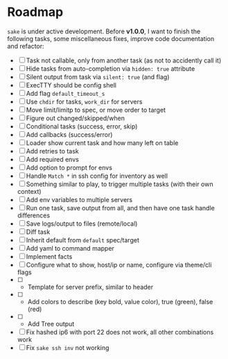 # Roadmap

`sake` is under active development. Before **v1.0.0**, I want to finish the following tasks, some miscellaneous fixes, improve code documentation and refactor:

- [ ] Task not callable, only from another task (as not to accidently call it)
- [ ] Hide tasks from auto-completion via `hidden: true` attribute
- [ ] Silent output from task via `silent: true` (and flag)
- [ ] ExecTTY should be config shell
- [ ] Add flag `default_timeout_s`
- [ ] Use `chdir` for tasks, `work_dir` for servers
- [ ] Move limit/limitp to spec, or move order to target
- [ ] Figure out changed/skipped/when
- [ ] Conditional tasks (success, error, skip)
- [ ] Add callbacks (success/error)
- [ ] Loader show current task and how many left on table
- [ ] Add retries to task
- [ ] Add required envs
- [ ] Add option to prompt for envs
- [ ] Handle `Match *` in ssh config for inventory as well
- [ ] Something similar to play, to trigger multiple tasks (with their own context)
- [ ] Add env variables to multiple servers
- [ ] Run one task, save output from all, and then have one task handle differences
- [ ] Save logs/output to files (remote/local)
- [ ] Diff task
- [ ] Inherit default from `default` spec/target
- [ ] Add yaml to command mapper
- [ ] Implement facts
- [ ] Configure what to show, host/ip or name, configure via theme/cli flags
- [ ] - Template for server prefix, similar to header
- [ ] - Add colors to describe (key bold, value color), true (green), false (red)
- [ ] - Add Tree output
- [ ] Fix hashed ip6 with port 22 does not work, all other combinations work
- [ ] Fix `sake ssh inv` not working
